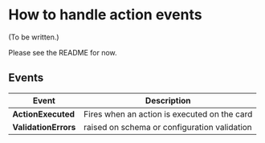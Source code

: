 # How to handle action events

(To be written.)

Please see the README for now.

## Events

| Event | Description |
|-------|-------------|
| **ActionExecuted** | Fires when an action is executed on the card
| **ValidationErrors** | raised on schema or configuration validation

